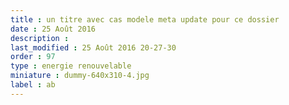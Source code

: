 ```yaml
---
title : un titre avec cas modele meta update pour ce dossier
date : 25 Août 2016
description : 
last_modified : 25 Août 2016 20-27-30
order : 97
type : energie renouvelable
miniature : dummy-640x310-4.jpg
label : ab
---
```

